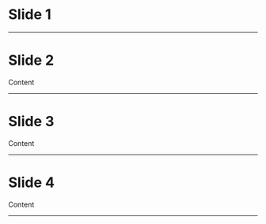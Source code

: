 <script lang="ts">
  // Used for slides
  import Slide from '$lib/components/mdsvex/slide.svelte'

  // Markdown components
  import Counter from '$lib/components/mdsvex/counter.svelte'
</script>

# Slide 1

<Counter />

---

# Slide 2

Content

---

# Slide 3

Content

---

# Slide 4

Content

---
